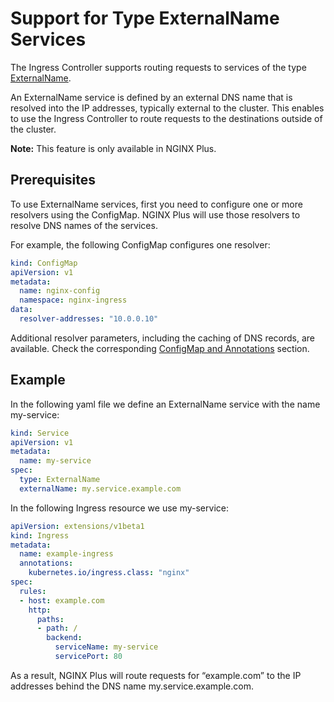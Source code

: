 # Support for Type ExternalName Services
The Ingress Controller supports routing requests to services of the type [ExternalName](https://kubernetes.io/docs/concepts/services-networking/service/#externalname).
 
An ExternalName service is defined by an external DNS name that is resolved into the IP addresses, typically external to the cluster. This enables to use the Ingress Controller to route requests to the destinations outside of the cluster. 

**Note:** This feature is only available in NGINX Plus.


## Prerequisites
To use ExternalName services, first you need to configure one or more resolvers using the ConfigMap. NGINX Plus will use those resolvers to resolve DNS names of the services.

For example, the following ConfigMap configures one resolver:

```yaml
kind: ConfigMap
apiVersion: v1
metadata:
  name: nginx-config
  namespace: nginx-ingress
data:
  resolver-addresses: "10.0.0.10"
```

Additional resolver parameters, including the caching of DNS records, are available. Check the corresponding [ConfigMap and Annotations](../../docs/configmap-and-annotations.md) section.


## Example
In the following yaml file we define an ExternalName service with the name my-service:

```yaml
kind: Service
apiVersion: v1
metadata:
  name: my-service
spec:
  type: ExternalName
  externalName: my.service.example.com
```

In the following Ingress resource we use my-service:

```yaml
apiVersion: extensions/v1beta1
kind: Ingress
metadata:
  name: example-ingress
  annotations:
    kubernetes.io/ingress.class: "nginx"
spec:
  rules:
  - host: example.com
    http:
      paths:
      - path: /
        backend:
          serviceName: my-service
          servicePort: 80

```

As a result, NGINX Plus will route requests for “example.com” to the IP addresses behind the DNS name my.service.example.com.